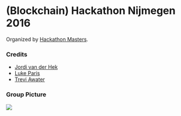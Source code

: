 # (Blockchain) Hackathon Nijmegen 2016
Organized by [Hackathon Masters](http://hackathonmasters.com/).

### Credits
 - [Jordi van der Hek](http://www.jordivanderhek.com/)
 - [Luke Paris](http://www.paradoxis.nl/)
 - [Trevi Awater](http://awatertrevi.github.io/)

### Group Picture
![](https://github.com/awatertrevi/hackathon-nijmegen-2016/blob/master/group.jpg)
